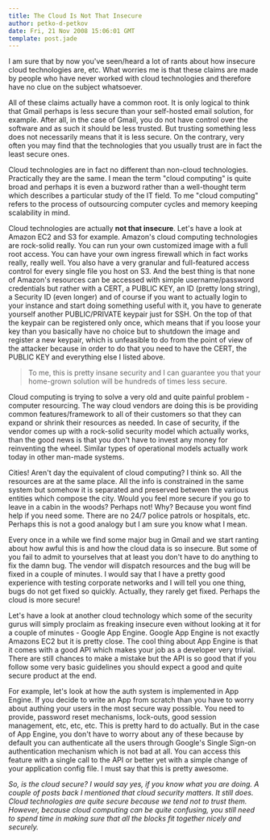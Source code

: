 ```yaml
---
title: The Cloud Is Not That Insecure
author: petko-d-petkov
date: Fri, 21 Nov 2008 15:06:01 GMT
template: post.jade
---
```


I am sure that by now you've seen/heard a lot of rants about how insecure cloud technologies are, etc. What worries me is that these claims are made by people who have never worked with cloud technologies and therefore have no clue on the subject whatsoever.

All of these claims actually have a common root. It is only logical to think that Gmail perhaps is less secure than your self-hosted email solution, for example. After all, in the case of Gmail, you do not have control over the software and as such it should be less trusted. But trusting something less does not necessarily means that it is less secure. On the contrary, very often you may find that the technologies that you usually trust are in fact the least secure ones.

Cloud technologies are in fact no different than non-cloud technologies. Practically they are the same. I mean the term "cloud computing" is quite broad and perhaps it is even a buzword rather than a well-thought term which describes a particular study of the IT field. To me "cloud computing" refers to the process of outsourcing computer cycles and memory keeping scalability in mind.

Cloud technologies are actually **not that insecure**. Let's have a look at Amazon EC2 and S3 for example. Amazon's cloud computing technologies are rock-solid really. You can run your own customized image with a full root access. You can have your own ingress firewall which in fact works really, really well. You also have a very granular and full-featured access control for every single file you host on S3. And the best thing is that none of Amazon's resources can be accessed with simple username/password credentials but rather with a CERT, a PUBLIC KEY, an ID (pretty long string), a Security ID (even longer) and of course if you want to actually login to your instance and start doing something useful with it, you have to generate yourself another PUBLIC/PRIVATE keypair just for SSH. On the top of that the keypair can be registered only once, which means that if you loose your key than you basically have no choice but to shutdown the image and register a new keypair, which is unfeasible to do from the point of view of the attacker because in order to do that you need to have the CERT, the PUBLIC KEY and everything else I listed above.

> To me, this is pretty insane security and I can guarantee you that your home-grown solution will be hundreds of times less secure.

Cloud computing is trying to solve a very old and quite painful problem - computer resourcing. The way cloud vendors are doing this is be providing common features/framework to all of their customers so that they can expand or shrink their resources as needed. In case of security, if the vendor comes up with a rock-solid security model which actually works, than the good news is that you don't have to invest any money for reinventing the wheel. Similar types of operational models actually work today in other man-made systems.

Cities! Aren't day the equivalent of cloud computing? I think so. All the resources are at the same place. All the info is constrained in the same system but somehow it is separated and preserved between the various entities which compose the city. Would you feel more secure if you go to leave in a cabin in the woods? Perhaps not! Why? Because you wont find help if you need some. There are no 24/7 police patrols or hospitals, etc. Perhaps this is not a good analogy but I am sure you know what I mean.

Every once in a while we find some major bug in Gmail and we start ranting about how awful this is and how the cloud data is so insecure. But some of you fail to admit to yourselves that at least you don't have to do anything to fix the damn bug. The vendor will dispatch resources and the bug will be fixed in a couple of minutes. I would say that I have a pretty good experience with testing corporate networks and I will tell you one thing, bugs do not get fixed so quickly. Actually, they rarely get fixed. Perhaps the cloud is more secure!

Let's have a look at another cloud technology which some of the security gurus will simply proclaim as freaking insecure even without looking at it for a couple of minutes - Google App Engine. Google App Engine is not exactly Amazons EC2 but it is pretty close. The cool thing about App Engine is that it comes with a good API which makes your job as a developer very trivial. There are still chances to make a mistake but the API is so good that if you follow some very basic guidelines you should expect a good and quite secure product at the end.

For example, let's look at how the auth system is implemented in App Engine. If you decide to write an App from scratch than you have to worry about authing your users in the most secure way possible. You need to provide, password reset mechanisms, lock-outs, good session management, etc, etc, etc. This is pretty hard to do actually. But in the case of App Engine, you don't have to worry about any of these because by default you can authenticate all the users through Google's Single Sign-on authentication mechanism which is not bad at all. You can access this feature with a single call to the API or better yet with a simple change of your application config file. I must say that this is pretty awesome.

_So, is the cloud secure? I would say yes, if you know what you are doing. A couple of posts back I mentioned that cloud security matters. It still does. Cloud technologies are quite secure because we tend not to trust them. However, because cloud computing can be quite confusing, you still need to spend time in making sure that all the blocks fit together nicely and securely._
